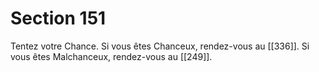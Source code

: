 # Section 151

Tentez votre Chance. Si vous êtes Chanceux, rendez-vous au [[336]]. Si vous êtes Malchanceux, rendez-vous au [[249]].